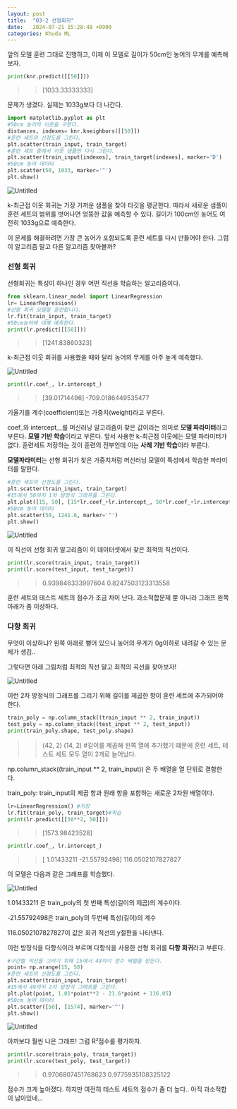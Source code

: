 ```yaml
---
layout: post
title:  "03-2 선형회귀"
date:   2024-07-21 15:28:48 +0900
categories: Khuda ML
---
```


앞의 모델 훈련 그대로 진행하고, 이제 이 모델로 길이가 50cm인 농어의 무게를 예측해보자.

```python
print(knr.predict([[50]]))
```

>> [1033.33333333]

문제가 생겼다. 실제는 1033g보다 더 나간다. 

```python
import matplotlib.pyplot as plt
#50cm 농어의 이웃을 구한다.
distances, indexes= knr.kneighbors([[50]])
#훈련 세트의 산점도를 그린다.
plt.scatter(train_input, train_target)
#훈련 세트 중에서 이웃 샘플만 다시 그린다.
plt.scatter(train_input[indexes], train_target[indexes], marker='D')
#50cm 농어 데이터
plt.scatter(50, 1033, marker='^')
plt.show()
```

![Untitled](/assets/HW1/j1.png)

k-최근접 이웃 회귀는 가장 가까운 샘플을 찾아 타깃을 평균한다. 따라서 새로운 샘플이 훈련 세트의 범위를 벗어나면 엉뚱한 값을 예측할 수 있다. 길이가 100cm인 농어도 여전히 1033g으로 예측한다.

이 문제를 해결하려면 가장 큰 농어가 포함되도록 훈련 세트를 다시 만들어야 한다. 그럼 이 알고리즘 말고 다른 알고리즘 찾아볼까?

### 선형 회귀

선형회귀는 특성이 하나인 경우 어떤 직선을 학습하는 알고리즘이다. 

```python
from sklearn.linear_model import LinearRegression
lr= LinearRegression()
#선형 회귀 모델을 훈련합니다.
lr.fit(train_input, train_target)
#50cm농어에 대해 예측한다.
print(lr.predict([[50]]))
```

>> [1241.83860323]

k-최근접 이웃 회귀를 사용했을 때와 달리 농어의 무게를 아주 높게 예측했다. 

![Untitled](/assets/HW1/j2.png)

```python
print(lr.coef_, lr.intercept_)
```

>> [39.01714496] -709.0186449535477

기울기를 계수(coefficient)또는 가중치(weight)라고 부른다. 

coef_와 intercept__를 머신러닝 알고리즘이 찾은 값이라는 의미로 **모델 파라미터**라고 부른다. **모델 기반 학습**이라고 부른다. 앞서 사용한 k-최근접 이웃에는 모델 파라미터가 없다. 훈련세트 저장하는 것이 훈련의 전부인데 이는 **사례 기반 학습**이라 부른다. 

**모델파라미터**는 선형 회귀가 찾은 가중치처럼 머신러닝 모델이 특성에서 학습한 파라미터를 말한다.

```python
#훈련 세트의 산점도를 그린다.
plt.scatter(train_input, train_target)
#15에서 50까지 1차 방정식 그래프를 그린다.
plt.plot([15, 50], [15*lr.coef_+lr.intercept_, 50*lr.coef_+lr.intercept_])
#50cm 농어 데이터
plt.scatter(50, 1241.8, marker='^')
plt.show()
```

![Untitled](/assets/HW1/j3.png)

이 직선이 선형 회귀 알고리즘이 이 데이터셋에서 찾은 최적의 직선이다. 

```python
print(lr.score(train_input, train_target))  
print(lr.score(test_input, test_target))
```

>> 0.939846333997604
0.8247503123313558

훈련 세트와 테스트 세트의 점수가 조금 차이 난다. 과소적합문제 뿐 아니라 그래프 왼쪽 아래가 좀 이상하다.

### 다항 회귀

무엇이 이상하냐? 왼쪽 아래로 뻗어 있으니 농어의 무게가 0g이하로 내려갈 수 있는 문제가 생김..

그렇다면 아래 그림처럼 최적의 직선 말고 최적의 곡선을 찾아보자! 

![Untitled](/assets/HW1/j4.png)

이런 2차 방정식의 그래프를 그리기 위해 길이를 제곱한 항이 훈련 세트에 추가되어야 한다. 

```python
train_poly = np.column_stack((train_input ** 2, train_input))
test_poly = np.column_stack((test_input ** 2, test_input))
print(train_poly.shape, test_poly.shape)
```

>>(42, 2) (14, 2) #길이를 제곱해 왼쪽 열에 추가했기 떄문에 훈련 세트, 테스트 세트 모두 열이 2개로 늘어났다.

np.column_stack((train_input ** 2, train_input)) 은 두 배열을 열 단위로 결합한다.

train_poly: train_input의 제곱 항과 원래 항을 포함하는 새로운 2차원 배열이다. 

```python
lr=LinearRegression() #저장
lr.fit(train_poly, train_target)#학습
print(lr.predict([[50**2, 50]]))
```

>> [1573.98423528]

```python
print(lr.coef_, lr.intercept_)
```

>> [  1.01433211 -21.55792498] 116.0502107827827

이 모델은 다음과 같은 그래프를 학습했다.

![Untitled](/assets/HW1/j6.png)

1.01433211 은 train_poly의 첫 번째 특성(길이의 제곱)의 계수이다.

-21.55792498은 train_poly의 두번째 특성(길이)의 계수

 116.0502107827827이 값은 회귀 직선의 y절편을 나타낸다.

이런 방정식을 다항식이라 부르며 다항식을 사용한 선형 회귀를 **다항 회귀**라고 부른다. 

```python
#구간별 직선을 그리기 위해 15에서 49까지 정수 배열을 만든다.
point= np.arange(15, 50)
#훈련 세트의 산점도를 그린다.
plt.scatter(train_input, train_target)
#15에서 49까지 2차 방정식 그래프를 그린다.
plt.plot(point, 1.01*point**2 - 21.6*point + 116.05)
#50cm 농어 데이터
plt.scatter([50], [1574], marker='^')
plt.show()
```

![Untitled](/assets/HW1/j5.png)

아까보다 훨씬 나은 그래프! 그럼 R²점수를 평가하자.

```python
print(lr.score(train_poly, train_target))
print(lr.score(test_poly, test_target))
```

>> 0.9706807451768623
0.9775935108325122

점수가 크게 높아졌다. 하지만 여전히 테스트 세트의 점수가 좀 더 높다.. 아직 과소적합이 남아있네…

